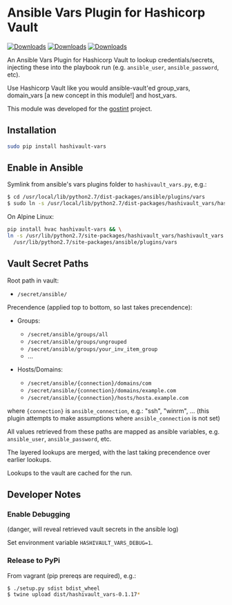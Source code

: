 # Ansible Vars Plugin for Hashicorp Vault
[![Downloads](https://pepy.tech/badge/hashivault-vars)](https://pepy.tech/project/hashivault-vars)
[![Downloads](https://pepy.tech/badge/hashivault-vars/month)](https://pepy.tech/project/hashivault-vars)
[![Downloads](https://pepy.tech/badge/hashivault-vars/week)](https://pepy.tech/project/hashivault-vars)

An Ansible Vars Plugin for Hashicorp Vault to lookup credentials/secrets,
injecting these into the playbook run (e.g. `ansible_user`, `ansible_password`,
etc).

Use Hashicorp Vault like you would ansible-vault'ed group_vars,
domain_vars [a new concept in this module!] and host_vars.

This module was developed for the [gostint](https://goethite.github.io/gostint/)
project.

## Installation

```bash
sudo pip install hashivault-vars
```

## Enable in Ansible
Symlink from ansible's vars plugins folder to `hashivault_vars.py`, e.g.:
```bash
$ cd /usr/local/lib/python2.7/dist-packages/ansible/plugins/vars
$ sudo ln -s /usr/local/lib/python2.7/dist-packages/hashivault_vars/hashivault_vars.py .
```

On Alpine Linux:
```bash
pip install hvac hashivault-vars && \
ln -s /usr/lib/python2.7/site-packages/hashivault_vars/hashivault_vars.py \
  /usr/lib/python2.7/site-packages/ansible/plugins/vars
```

## Vault Secret Paths
Root path in vault:

* `/secret/ansible/`

Precendence (applied top to bottom, so last takes precendence):
* Groups:
  * `/secret/ansible/groups/all`
  * `/secret/ansible/groups/ungrouped`
  * `/secret/ansible/groups/your_inv_item_group`
  * ...

* Hosts/Domains:
  * `/secret/ansible/{connection}/domains/com`
  * `/secret/ansible/{connection}/domains/example.com`
  * `/secret/ansible/{connection}/hosts/hosta.example.com`

where `{connection}` is `ansible_connection`, e.g.: "ssh", "winrm", ...
(this plugin attempts to make assumptions where `ansible_connection` is not
set)

All values retrieved from these paths are mapped as ansible variables,
e.g. `ansible_user`, `ansible_password`, etc.

The layered lookups are merged, with the last taking precendence over
earlier lookups.

Lookups to the vault are cached for the run.

## Developer Notes

### Enable Debugging
(danger, will reveal retrieved vault secrets in the ansible log)

Set environment variable `HASHIVAULT_VARS_DEBUG=1`.

### Release to PyPi
From vagrant (pip prereqs are required), e.g.:
```bash
$ ./setup.py sdist bdist_wheel
$ twine upload dist/hashivault_vars-0.1.17*
```
